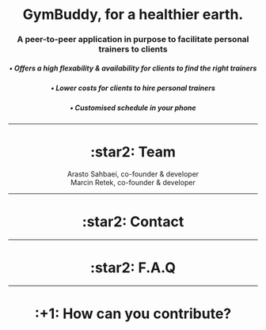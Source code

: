 <h1 align="center"> GymBuddy, for a healthier earth. </h1>
<h3 align="center">A peer-to-peer application in purpose to facilitate personal trainers to clients</h3>
<h5 align="center">	• Offers a high flexability & availability for clients to find the right trainers</h5>
<h5 align="center">	• Lower costs for clients to hire personal trainers</h5>
<h5 align="center"> • Customised schedule in your phone</h5>

<hr>
  <h1 align="center"> :star2: Team  </h1>
  <p align="center">
      Arasto Sahbaei, co-founder & developer      <br />
      Marcin Retek, co-founder & developer   </p>

<hr>
  <h1 align="center"> :star2: Contact  </h1>
  
<hr>
  <h1 align="center"> :star2: F.A.Q  </h1>
  
<hr>
  <h1 align="center"> :+1: How can you contribute?  </h1>
